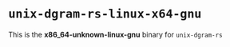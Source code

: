 # `unix-dgram-rs-linux-x64-gnu`

This is the **x86_64-unknown-linux-gnu** binary for `unix-dgram-rs`
